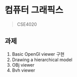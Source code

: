 # 컴퓨터 그래픽스
> CSE4020 

## 과제 
1. Basic OpenGl viewer 구현
2. Drawing a hierarchical model
3. OBj viewer
4. Bvh viewer

